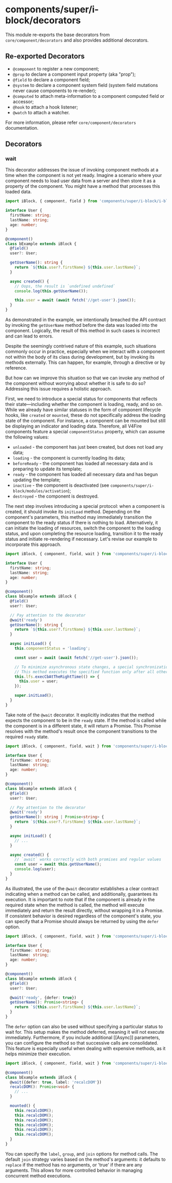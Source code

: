 # components/super/i-block/decorators

This module re-exports the base decorators from `core/component/decorators` and also provides additional decorators.

## Re-exported Decorators

* `@component` to register a new component;
* `@prop` to declare a component input property (aka "prop");
* `@field` to declare a component field;
* `@system` to declare a component system field (system field mutations never cause components to re-render);
* `@computed` to attach meta-information to a component computed field or accessor;
* `@hook` to attach a hook listener;
* `@watch` to attach a watcher.

For more information, please refer `core/component/decorators` documentation.

## Decorators

### wait

This decorator addresses the issue of invoking component methods at a time when the component is not yet ready.
Imagine a scenario where your component needs to load user data from a server
and then store it as a property of the component.
You might have a method that processes this loaded data.

```typescript
import iBlock, { component, field } from 'components/super/i-block/i-block';

interface User {
  firstName: string;
  lastName: string;
  age: number;
}

@component()
class bExample extends iBlock {
  @field()
  user?: User;

  getUserName(): string {
    return `${this.user?.firstName} ${this.user.lastName}`;
  }

  async created() {
    // Oops, the result is `undefined undefined`
    console.log(this.getUserName());

    this.user = await (await fetch('//get-user').json());
  }
}
```

As demonstrated in the example, we intentionally breached the API contract by invoking the `getUserName` method
before the data was loaded into the component.
Logically, the result of this method in such cases is incorrect and can lead to errors.

Despite the seemingly contrived nature of this example, such situations commonly occur in practice,
especially when we interact with a component not within the body of its class during development,
but by invoking its methods externally.
This can happen, for example, through a directive or by reference.

But how can we improve this situation so that we can invoke any method of the component without worrying about
whether it is safe to do so?
Addressing this issue requires a holistic approach.

First, we need to introduce a special status for components that reflects their state—including whether the component
is loading, ready, and so on.
While we already have similar statuses in the form of component lifecycle hooks, like `created` or `mounted`,
these do not specifically address the loading state of the component.
For instance, a component can be mounted but still be displaying an indicator and loading data.
Therefore, all V4Fire components feature a special `componentStatus` property, which can assume the following values:

* `unloaded` - the component has just been created, but does not load any data;
* `loading` - the component is currently loading its data;
* `beforeReady` - the component has loaded all necessary data and is preparing to update its template;
* `ready` - the component has loaded all necessary data and has begun updating the template;
* `inactive` - the component is deactivated (see `components/super/i-block/modules/activation`);
* `destroyed` - the component is destroyed.

The next step involves introducing a special protocol:
when a component is created, it should invoke its `initLoad` method.
Depending on the component's parameters, this method may immediately transition the component
to the ready status if there is nothing to load.
Alternatively, it can initiate the loading of resources, switch the component to the loading status,
and upon completing the resource loading, transition it to the ready status and initiate re-rendering if necessary.
Let's revise our example to incorporate this approach.

```typescript
import iBlock, { component, field, wait } from 'components/super/i-block/i-block';

interface User {
  firstName: string;
  lastName: string;
  age: number;
}

@component()
class bExample extends iBlock {
  @field()
  user?: User;

  // Pay attention to the decorator
  @wait('ready')
  getUserName(): string {
    return `${this.user?.firstName} ${this.user.lastName}`;
  }

  async initLoad() {
    this.componentStatus = 'loading';

    const user = await (await fetch('//get-user').json());

    // To minimize asynchronous state changes, a special synchronization method is used.
    // This method executes the specified function only after all other requested resources have been loaded, if any.
    this.lfs.execCbAtTheRightTime(() => {
      this.user = user;
    });

    super.initLoad();
  }
}
```

Take note of the `@wait` decorator.
It explicitly indicates that the method expects the component to be in the `ready` state.
If the method is called while the component is in a different state, it will return a Promise.
This Promise resolves with the method's result once the component transitions to the required `ready` state.

```typescript
import iBlock, { component, field, wait } from 'components/super/i-block/i-block';

interface User {
  firstName: string;
  lastName: string;
  age: number;
}

@component()
class bExample extends iBlock {
  @field()
  user?: User;

  // Pay attention to the decorator
  @wait('ready')
  getUserName(): string | Promise<string> {
    return `${this.user?.firstName} ${this.user.lastName}`;
  }

  async initLoad() {
    // ...
  }

  async created() {
    // `await` works correctly with both promises and regular values
    const user = await this.getUserName();
    console.log(user);
  }
}
```

As illustrated, the use of the `@wait` decorator establishes a clear contract indicating when a method can be called,
and additionally, guarantees its execution.
It is important to note that if the component is already in the required state when the method is called,
the method will execute immediately and return the result directly, without wrapping it in a Promise.
If consistent behavior is desired regardless of the component's state,
you can specify that a Promise should always be returned by using the `defer` option.

```typescript
import iBlock, { component, field, wait } from 'components/super/i-block/i-block';

interface User {
  firstName: string;
  lastName: string;
  age: number;
}

@component()
class bExample extends iBlock {
  @field()
  user?: User;

  @wait('ready', {defer: true})
  getUserName(): Promise<string> {
    return `${this.user?.firstName} ${this.user.lastName}`;
  }
}
```

The `defer` option can also be used without specifying a particular status to wait for.
This setup makes the method deferred, meaning it will not execute immediately.
Furthermore, if you include additional [[Async]] parameters,
you can configure the method so that successive calls are consolidated.
This feature is especially useful when dealing with expensive methods, as it helps minimize their execution.

```typescript
import iBlock, { component, field, wait } from 'components/super/i-block/i-block';

@component()
class bExample extends iBlock {
  @wait({defer: true, label: 'recalcDOM'})
  recalcDOM(): Promise<void> {
    // ...
  }

  mounted() {
    this.recalcDOM();
    this.recalcDOM();
    this.recalcDOM();
    this.recalcDOM();
    this.recalcDOM();
    this.recalcDOM();
  }
}
```

You can specify the `label`, `group`, and `join` options for method calls.
The default `join` strategy varies based on the method's arguments:
it defaults to `replace` if the method has no arguments, or 'true' if there are any arguments.
This allows for more controlled behavior in managing concurrent method executions.
